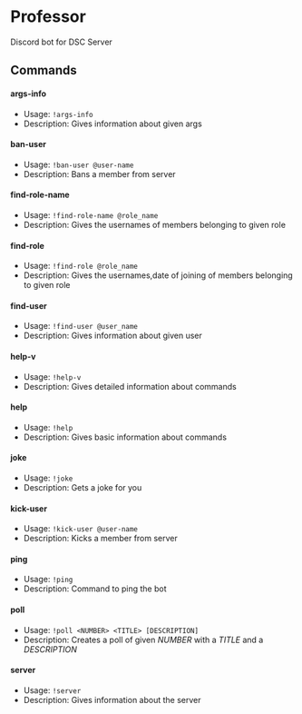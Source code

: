 # Professor

Discord bot for DSC Server

## Commands

#### args-info

- Usage: `!args-info`
- Description: Gives information about given args

#### ban-user

- Usage: `!ban-user @user-name`
- Description: Bans a member from server

#### find-role-name

- Usage: `!find-role-name @role_name`
- Description: Gives the usernames of members belonging to given role

#### find-role

- Usage: `!find-role @role_name`
- Description: Gives the usernames,date of joining of members belonging to given role

#### find-user

- Usage: `!find-user @user_name`
- Description: Gives information about given user

#### help-v

- Usage: `!help-v`
- Description: Gives detailed information about commands

#### help

- Usage: `!help`
- Description: Gives basic information about commands

#### joke

- Usage: `!joke`
- Description: Gets a joke for you

#### kick-user

- Usage: `!kick-user @user-name`
- Description: Kicks a member from server

#### ping

- Usage: `!ping`
- Description: Command to ping the bot

#### poll

- Usage: `!poll <NUMBER> <TITLE> [DESCRIPTION]`
- Description: Creates a poll of given _NUMBER_ with a _TITLE_ and a _DESCRIPTION_

#### server

- Usage: `!server`
- Description: Gives information about the server
